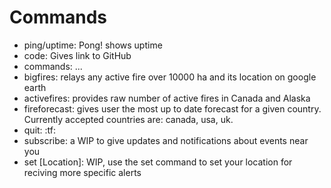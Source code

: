 # Commands

- ping/uptime: Pong! shows uptime
- code: Gives link to GitHub
- commands: ...
- bigfires: relays any active fire over 10000 ha and its location on google earth
- activefires: provides raw number of active fires in Canada and Alaska
- fireforecast: gives user the most up to date forecast for a given country. Currently accepted countries are: canada, usa, uk.
- quit: :tf:
- subscribe: a WIP to give updates and notifications about events near you
- set [Location]: WIP, use the set command to set your location for reciving more specific alerts